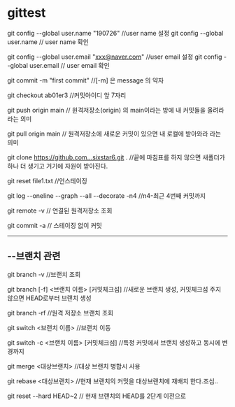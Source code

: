 # gittest

git config --global user.name "190726" //user name 설정
git config --global user.name // user name 확인


git config --global user.email "xxx@naver.com" //user email 설정
git config --global user.email // user email 확인

git commit -m "first commit" //[-m] 은 message 의 약자

git checkout ab01er3 //커밋아이디 앞 7자리

git push origin main // 원격저장소(origin) 의 main이라는 방에 내 커밋들을 올려라라는 의미

git pull origin main // 원격저장소에 새로운 커밋이 있으면 내 로컬에 받아와라 라는 의미

git clone https://github.com...sixstar6.git . //끝에 마침표를 하지 않으면 새폴더가 하나 더 생기고 거기에 자원이 받아진다.

git reset file1.txt //언스테이징

git log --oneline --graph --all --decorate -n4 //n4-최근 4번째 커밋까지

git remote -v // 연결된 원격저장소 조회

git commit -a // 스테이징 없이 커밋

---------------------------
--브랜치 관련
---------------------------
git branch -v  //브랜치 조회

git branch [-f] <브랜치 이름> [커밋체크섬] //새로운 브랜치 생성, 커밋체크섬 주지 않으면 HEAD로부터 브랜치 생성

git branch -rf //원격 저장소 브랜치 조회

git switch <브랜치 이름> //브랜치 이동

git switch -c <브랜치 이름> [커밋체크섬] //특정 커밋에서 브랜치 생성하고 동시에 변경까지

git merge <대상브랜치> //대상 브랜치 병합시 사용

git rebase <대상브랜치> //현재 브랜치의 커밋을 대상브랜치에 재배치 한다.조심..

git reset --hard HEAD~2 // 현재 브랜치의 HEAD를 2단계 이전으로 

